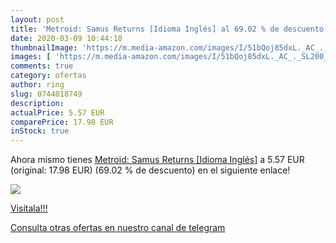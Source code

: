 ```yaml
---
layout: post
title: 'Metroid: Samus Returns [Idioma Inglés] al 69.02 % de descuento'
date: 2020-03-09 10:44:18
thumbnailImage: 'https://m.media-amazon.com/images/I/51bQoj85dxL._AC_._SL200_.jpg'
images: [ 'https://m.media-amazon.com/images/I/51bQoj85dxL._AC_._SL200_.jpg' ]
comments: true
category: ofertas
author: ring
slug: 0744018749
description:
actualPrice: 5.57 EUR
comparePrice: 17.98 EUR
inStock: true
---
```


Ahora mismo tienes [Metroid: Samus Returns [Idioma Inglés]](https://www.amazon.com/dp/0744018749/?tag=redken08-20) a 5.57 EUR (original: 17.98 EUR) (69.02 %  de descuento) en el siguiente enlace!

[![](https://m.media-amazon.com/images/I/51bQoj85dxL._AC_._SL200_.jpg)](https://www.amazon.com/dp/0744018749/?tag=redken08-20)

[Visítala!!!](https://www.amazon.com/dp/0744018749/?tag=redken08-20)

[Consulta otras ofertas en nuestro canal de telegram](https://t.me/s/ofertas25)
